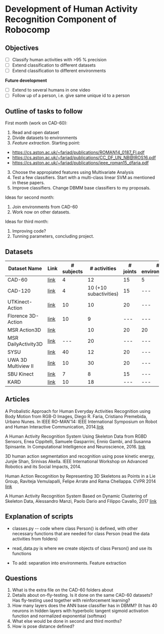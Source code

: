 # Development of Human Activity Recognition Component of Robocomp

## Objectives

- [ ] Classify human activities with >95 % precision
- [ ] Extend classification to different datasets
- [ ] Extend classification to different environments

**Future development**
- [ ] Extend to several humans in one video
- [ ] Follow up of a person, i.e. give same unique id to a person

## Outline of tasks to follow 


First month (work on CAD-60):
1. Read and open dataset
2. Divide datasets to environments
2. *Feature extraction*. Starting point:

- https://cs.aston.ac.uk/~fariad/publications/ROMAN14_0187_FI.pdf
- https://cs.aston.ac.uk/~fariad/publications/CC_DF_UN_NB@IROS16.pdf
- https://cs.aston.ac.uk/~fariad/publications/ieee_roman15_dfaria.pdf
3. Choose the appropiated features using Multivariate Analysis
3. Test a few classifiers. Start with a multi-class linear SVM as mentioned in these papers.
4. Improve classifiers. Change DBMM base classifiers to my proposals.

Ideas for second month:
1. Join environments from CAD-60
2. Work now on other datasets.

Ideas for third month:
1. Improving code?
2. Tunning parameters, concluding project. 

## Datasets

| Dataset Name | Link | # subjects | # activities |  # joints | # environments | # total samples | 
 | --- | --- | --- | --- | --- | --- |  --- |
 | CAD-60 | [link](http://pr.cs.cornell.edu/humanactivities/data.php) | 4 | 12 | 15 | 5 |60 | 
 | CAD-120 | [link](http://pr.cs.cornell.edu/humanactivities/data.php) | 4 | 10 (+10 subactivities) | 15 | --- | 120 |
 | UTKinect-Action | [link](http://cvrc.ece.utexas.edu/KinectDatasets/HOJ3D.html) | 10 | 10 | 20 | --- | --- |
 | Florence 3D-Action | [link](https://www.micc.unifi.it/resources/datasets/florence-3d-actions-dataset/) | 10 | 9 | --- | --- | 215 | 
 | MSR Action3D | [link](https://www.uow.edu.au/~wanqing/#Datasets) | | 10 | 20 | 20 | 567 | 
 | MSR DailyActivity3D | [link](https://users.eecs.northwestern.edu/~jwa368/my_data.html) | --- | 20 | --- | --- | 320 | 
 | SYSU | [link](http://isee.sysu.edu.cn/~hujianfang/ProjectJOULE.html) | 40 | 12 | 20 | --- | 480 | 
 | UWA 3D Multiview II | [link](http://staffhome.ecm.uwa.edu.au/~00053650/databases.html) | 10 | 30 | 20 | --- | 1076 | 
 | SBU Kinect | [link](https://www3.cs.stonybrook.edu/~kyun/research/kinect_interaction/index.html) | 7 | 8 | 15 | --- | 300 | 
 | KARD | [link](https://data.mendeley.com/datasets/k28dtm7tr6/1) | 10 | 18 | --- | --- | --- |

## Articles


A Probalistic Approach for Human Everyday Activities Recognition using Body Motion from RGB-D Images, Diego R. Faria, Cristiano Premebida, Urbano Nunes. In IEEE RO-MAN'14: IEEE International Symposium on Robot and Human Interactive Communication, 2014.[link](https://research.aston.ac.uk/portal/en/researchoutput/a-probabilistic-approach-for-human-everyday-activities-recognition-using-body-motion-from-rgbd-images(73a87d76-bedb-480e-be74-9fab14d2dab8).html)

A Human Activity Recognition System Using Skeleton Data from RGBD Sensors, Enea Cippitelli, Samuele Gasparrini, Ennio Gambi, and Susanna Spinsante. In Computational Intelligence and Neuroscience, 2016. [link](https://www.researchgate.net/publication/298724252_A_Human_Activity_Recognition_System_Using_Skeleton_Data_from_RGBD_Sensors)

3D human action segmentation and recognition using pose kinetic energy, Junjie Shan, Srinivas Akella. IEEE International Workshop on Advanced Robotics and its Social Impacts, 2014.

Human Action Recognition by Representing 3D Skeletons as Points in a Lie Group, Raviteja Vemulapalli, Felipe Arrate and Rama Chellappa. CVPR 2014 [link](https://zpascal.net/cvpr2014/Vemulapalli_Human_Action_Recognition_2014_CVPR_paper.pdf)

A Human Activity Recognition System Based on Dynamic Clustering of Skeleton Data, Alessandro Manzi, Paolo Dario and Filippo Cavallo, 2017  [link](https://core.ac.uk/download/pdf/84495658.pdf)

## Explanation of scripts
- classes.py -- code where class Person() is defined, with other necessary functions that are needed for class Person (read the data activities from folders)

- read_data.py is where we create objects of class Person() and use its functions

- To add: 
separation into environments. 
Feature extraction

## Questions
1. What is the extra file on the CAD-60 folders about
2. Details about on-fly-testing. Is it done on the same CAD-60 datasets? Has fly-testing used together with reinforcement learning?
3. How many layers does the ANN base classifier has in DBMM? (It has 40 neurons in hidden layers with hyperbolic tangent sigmoid activation function and normalized exponential (softmax)
4. What else would be done in second and third months?
5. How is pose distance defined?
